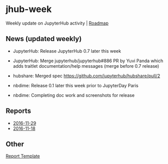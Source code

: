 # jhub-week

Weekly update on JupyterHub activity | [Roadmap](https://github.com/jupyter/roadmap/blob/master/jupyterhub.md)

## News (updated weekly)

- JupyterHub: Release JupyterHub 0.7 later this week
- JupyterHub: Merge jupyterhub/jupyterhub#886 PR by Yuvi Panda which adds traitlet documentation/help messages (merge before 0.7 release)
- hubshare: Merged spec https://github.com/jupyterhub/hubshare/pull/2

- nbdime: Release 0.1 later this week prior to JupyterDay Paris
- nbdime: Completing doc work and screenshots for release

## Reports

- [2016-11-29](https://github.com/willingc/jhub-week/blob/master/2016-11-29-jhub.md)
- [2016-11-18](https://github.com/willingc/jhub-week/blob/master/2016-11-18-jhub.md)


## Other

[Report Template](https://github.com/willingc/jhub-week/blob/master/template-jhub.md)
